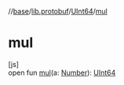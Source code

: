//[base](../../../index.md)/[lib.protobuf](../index.md)/[UInt64](index.md)/[mul](mul.md)

# mul

[js]\
open fun [mul](mul.md)(a: [Number](https://kotlinlang.org/api/latest/jvm/stdlib/kotlin/-number/index.html)): [UInt64](index.md)
